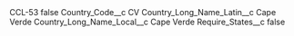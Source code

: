 <?xml version="1.0" encoding="UTF-8"?>
<CustomMetadata xmlns="http://soap.sforce.com/2006/04/metadata" xmlns:xsi="http://www.w3.org/2001/XMLSchema-instance" xmlns:xsd="http://www.w3.org/2001/XMLSchema">
    <label>CCL-53</label>
    <protected>false</protected>
    <values>
        <field>Country_Code__c</field>
        <value xsi:type="xsd:string">CV</value>
    </values>
    <values>
        <field>Country_Long_Name_Latin__c</field>
        <value xsi:type="xsd:string">Cape Verde</value>
    </values>
    <values>
        <field>Country_Long_Name_Local__c</field>
        <value xsi:type="xsd:string">Cape Verde</value>
    </values>
    <values>
        <field>Require_States__c</field>
        <value xsi:type="xsd:boolean">false</value>
    </values>
</CustomMetadata>
